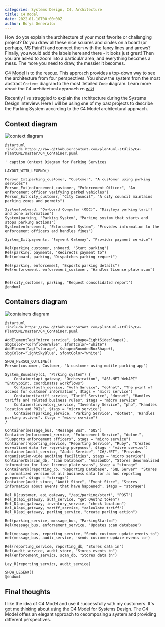 ```yaml
---
categories: Systems Design, C4, Architecture
title: C4 Model
date: 2022-01-10T00:00:00Z
author: Borys Generalov
---
```


How do you explain the architecture of your most favorite or challenging project? Do you draw all these nice squares and circles on a board (or perhaps, MS Paint?) and connect them with the fancy lines and arrows? Finally, you would add the labels here and there - it looks just great! Then you are asked to zoom into a particular area, and everything becomes a mess. The more you need to draw, the messier it becomes.

[C4 Model](https://c4model.com/) is to the rescue. This approach provides a top-down way to see the architecture from four perspectives. You show the system from the most abstract `Context` diagram to the most detailed `Code` diagram. Learn more about the C4 architectural approach on [wiki](https://en.wikipedia.org/wiki/C4_model). 

Recently I've struggled to explain the architecture during the Systems Design interview. Here I will be using one of my past projects to describe the Parking System according to the C4 Model architectural approach.

## Context diagram

![context diagram]({{site.baseurl}}/assets/c4-diagrams/context_diagram.png)

```plantuml
@startuml
!include https://raw.githubusercontent.com/plantuml-stdlib/C4-PlantUML/master/C4_Container.puml

' caption Context Diagram for Parking Services

LAYOUT_WITH_LEGEND()

Person_Ext(parking_customer, "Customer", "A customer using parking services")
Person_Ext(enforcement_customer, "Enforcement Officer", "An enforcement officer verifying parked vehicles")
Person_Ext(city_customer, "City Council", "A city council maintains parking zones and permits")

System(onboard, "On-board Computer (OBC)", "Displays parking tariff and zone information")
System(parking, "Parking System", "Parking system that starts and stops parking actions")
System(enforcement, "Enforcement System", "Provides information to the enforcement officers and handles fines")

System_Ext(payments, "Payment Gateway", "Provides payment service") 

Rel(parking_customer, onboard, "Start parking")
Rel(parking, payments, "Redirects payment to")
Rel(onboard, parking, "Dispatches parking request")

Rel(parking, enforcement, "Exports parking details")
Rel(enforcement, enforcement_customer, "Handles license plate scan")


Rel(city_customer, parking, "Request consolidated report")
@enduml
```

## Containers diagram

![containers diagram]({{site.baseurl}}/assets/c4-diagrams/containers_diagram.png)

```plantuml
@startuml
!include https://raw.githubusercontent.com/plantuml-stdlib/C4-PlantUML/master/C4_Container.puml

AddElementTag("micro service", $shape=EightSidedShape(), $bgColor="CornflowerBlue", $fontColor="white")
AddElementTag("storage", $shape=RoundedBoxShape(), $bgColor="lightSkyBlue", $fontColor="white")

SHOW_PERSON_OUTLINE()
Person(customer, Customer, "A customer using mobile parking app")

System_Boundary(c1, "Parking system") {
    Container(api_gateway, "Orchestration", "ASP.NET WebAPI", "Entrypoint, coordinates workflows")
    Container(auth_service, "Auth Service", "dotnet", "The point of access for customer information", $tags = "micro service")
    Container(tariff_service, "Tariff Service", "dotnet", "Handles tariffs and related business rules", $tags = "micro service")
    Container(inventory_service, "Inventory Service", "php", "Handles location and POIs", $tags = "micro service")
    Container(parking_service, "Parking Service", "dotnet", "Handles parking actions", $tags = "micro service")
}

Container(message_bus, "Message Bus", "SQS")
Container(enforcement_service, "Enforcement Service", "dotnet", "Supports enforcement officers", $tags = "micro service")
Container(reporting_service, "Reporting Service", "Ruby", "Creates normalised data for reporting purposes", $tags = "micro service")
Container(audit_service, "Audit Service", "C#/.NET", "Provides organisation-wide auditing facilities", $tags = "micro service")
ContainerDb(scan_db, "Scan Database", "AmazonDb", "Stores denormalized information for fast license plate scans", $tags = "storage")
ContainerDb(reporting_db, "Reporting Database", "SQL Server", "Stores a normalized version of all business data for ad hoc reporting purposes", $tags = "storage")
Container(audit_store, "Audit Store", "Event Store", "Stores information about events that have happened", $tags = "storage")

Rel_D(customer, api_gateway, "/api/parking/start", "POST")
Rel_D(api_gateway, auth_service, "get OAuth2 token")
Rel_D(api_gateway, inventory_service, "check location")
Rel_D(api_gateway, tariff_service, "calculate tariff")
Rel_D(api_gateway, parking_service, "create parking action")

Rel(parking_service, message_bus, "ParkingStarted")
Rel(message_bus, enforcement_service, "Updates scan database")

Rel(message_bus, reporting_service, "Sends customer update events to")
Rel(message_bus, audit_service, "Sends customer update events to")

Rel(reporting_service, reporting_db, "Stores data in")
Rel(audit_service, audit_store, "Stores events in")
Rel(enforcement_service, scan_db, "Stores data in")

Lay_R(reporting_service, audit_service)

SHOW_LEGEND()
@enduml
```

## Final thoughts

I like the idea of C4 Model and use it successfully with my customers. It's got me thinking about using the C4 Model for Systems Design. The C4 Model offers an elegant approach to decomposing a system and providing different perspectives.


